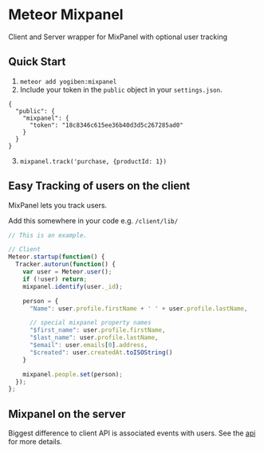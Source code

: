 # Meteor Mixpanel
Client and Server wrapper for MixPanel with optional user tracking

## Quick Start ###
1. `meteor add yogiben:mixpanel`
2. Include your token in the `public` object in your `settings.json`.
```
{
  "public": {
    "mixpanel": {
      "token": "18c8346c615ee36b40d3d5c267285ad0"
    }
  }
}
```
3. `mixpanel.track('purchase, {productId: 1})`

## Easy Tracking of users on the client ##
MixPanel lets you track users.

Add this somewhere in your code e.g. `/client/lib/`

```javascript
// This is an example.

// Client
Meteor.startup(function() {
  Tracker.autorun(function() {
    var user = Meteor.user();
    if (!user) return;
    mixpanel.identify(user._id);

    person = {
      "Name": user.profile.firstName + ' ' + user.profile.lastName,

      // special mixpanel property names
      "$first_name": user.profile.firstName,
      "$last_name": user.profile.lastName,
      "$email": user.emails[0].address,
      "$created": user.createdAt.toISOString()
    }

    mixpanel.people.set(person);
  });
};
```

## Mixpanel on the server ##
Biggest difference to client API is associated events with users. See the [api](https://github.com/mixpanel/mixpanel-node) for more details.
